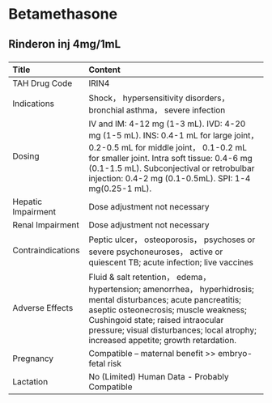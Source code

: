 # Betamethasone

## Rinderon inj 4mg/1mL

##### 

| Title              | Content                                                                                                                                                                                                                                                                                |
|:-------------------|:---------------------------------------------------------------------------------------------------------------------------------------------------------------------------------------------------------------------------------------------------------------------------------------|
| TAH Drug Code      | IRIN4                                                                                                                                                                                                                                                                                  |
| Indications        | Shock， hypersensitivity disorders， bronchial asthma， severe infection                                                                                                                                                                                                               |
| Dosing             | IV and IM: 4-12 mg (1-3 mL). IVD: 4-20 mg (1-5 mL). INS: 0.4-1 mL for large joint， 0.2-0.5 mL for middle joint， 0.1-0.2 mL for smaller joint. Intra soft tissue: 0.4-6 mg (0.1-1.5 mL). Subconjectival or retrobulbar injection: 0.4-2 mg (0.1-0.5mL). SPI: 1-4 mg(0.25-1 mL).       |
| Hepatic Impairment | Dose adjustment not necessary                                                                                                                                                                                                                                                          |
| Renal Impairment   | Dose adjustment not necessary                                                                                                                                                                                                                                                          |
| Contraindications  | Peptic ulcer， osteoporosis， psychoses or severe psychoneuroses， active or quiescent TB; acute infection; live vaccines                                                                                                                                                              |
| Adverse Effects    | Fluid & salt retention， edema， hypertension; amenorrhea， hyperhidrosis; mental disturbances; acute pancreatitis; aseptic osteonecrosis; muscle weakness; Cushingoid state; raised intraocular pressure; visual disturbances; local atrophy; increased appetite; growth retardation. |
| Pregnancy          | Compatible – maternal benefit >> embryo-fetal risk                                                                                                                                                                                                                                     |
| Lactation          | No (Limited) Human Data - Probably Compatible                                                                                                                                                                                                                                          |

